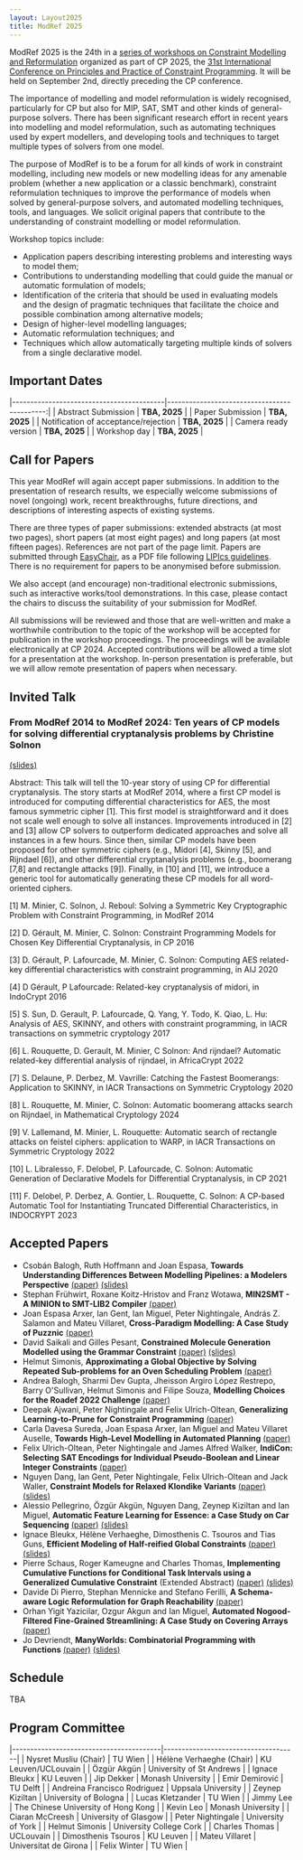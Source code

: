 ```yaml
---
layout: Layout2025
title: ModRef 2025
---
```


ModRef 2025 is the 24th in a [series of workshops on Constraint Modelling and Reformulation](https://www-users.york.ac.uk/~af9/ModRef/) organized as part of CP 2025, the [31st International Conference on Principles and Practice of Constraint Programming](https://cp2025.a4cp.org/).
It will be held on September 2nd, directly preceding the CP conference. 

The importance of modelling and model reformulation is widely recognised, particularly for CP but also for MIP, SAT, SMT and other kinds of general-purpose solvers. There has been significant research effort in recent years into modelling and model reformulation, such as automating techniques used by expert modellers, and developing tools and techniques to target multiple types of solvers from one model. 

The purpose of ModRef is to be a forum for all kinds of work in constraint modelling, including new models or new modelling ideas for any amenable problem (whether a new application or a classic benchmark), constraint reformulation techniques to improve the performance of models when solved by general-purpose solvers, and automated modelling techniques, tools, and languages. We solicit original papers that contribute to the understanding of constraint modelling or model reformulation.  

Workshop topics include:

- Application papers describing interesting problems and interesting ways to model them;
- Contributions to understanding modelling that could guide the manual or automatic formulation of models;
- Identification of the criteria that should be used in evaluating models and the design of pragmatic techniques that facilitate the choice and possible combination among alternative models;
- Design of higher-level modelling languages;
- Automatic reformulation techniques; and
- Techniques which allow automatically targeting multiple kinds of solvers from a single declarative model.

## <a name="importantDates"></a> Important Dates

|------------------------------------------|--------------------------------------------:|
| Abstract Submission                      | **TBA, 2025**                          |
| Paper Submission                         | **TBA, 2025**                          |
| Notification of acceptance/rejection     | **TBA, 2025**                         |
| Camera ready version                     | **TBA, 2025**                       |
| Workshop day                             | **TBA, 2025**                     |

## <a name="callForPapers"></a> Call for Papers 

This year ModRef will again accept paper submissions. In addition to the presentation of research results, we especially welcome submissions of novel (ongoing) work, recent breakthroughs, future directions, and descriptions of interesting aspects of existing systems.

There are three types of paper submissions: extended abstracts (at most two pages), short papers (at most eight pages) and long papers (at most fifteen pages). References are not part of the page limit. Papers are submitted through [EasyChair](https://easychair.org/conferences/?conf=modref2024), as a PDF file following [LIPIcs guidelines](https://submission.dagstuhl.de/series/details/5#author). There is no requirement for papers to be anonymised before submission. 

We also accept (and encourage) non-traditional electronic submissions, such as interactive works/tool demonstrations. In this case, please contact the chairs to discuss the suitability of your submission for ModRef. 
<!--[chairs](mailto://helene.verhaeghe@kuleuven.be)--> 


All submissions will be reviewed and those that are well-written and make a worthwhile contribution to the topic of the workshop will be accepted for publication in the workshop proceedings. The proceedings will be available electronically at CP 2024. Accepted contributions will be allowed a time slot for a presentation at the workshop. In-person presentation is preferable, but we will allow remote presentation of papers when necessary. 

## <a name="invitedTalk"></a> Invited Talk

### **From ModRef 2014 to ModRef 2024: Ten years of CP models for solving differential cryptanalysis problems** by Christine Solnon

[(slides)](slides/ModRef2024_FromModRef2014toModRef2024.pdf)

Abstract: This talk will tell the 10-year story of using CP for differential cryptanalysis. The story starts at ModRef 2014, where a first CP model is introduced for computing differential characteristics for AES, the most famous symmetric cipher [1]. This first model is straightforward and it does not scale well enough to solve all instances. Improvements introduced in [2] and [3] allow CP solvers to outperform dedicated approaches and solve all instances in a few hours. Since then, similar CP models have been proposed for other symmetric ciphers (e.g., Midori [4], Skinny [5], and Rijndael [6]), and other differential cryptanalysis problems (e.g., boomerang [7,8] and rectangle attacks [9]). Finally, in [10] and [11], we introduce a generic tool for automatically generating these CP models for all word-oriented ciphers.

[1] M. Minier, C. Solnon, J. Reboul: Solving a Symmetric Key Cryptographic Problem with Constraint Programming, in ModRef 2014

[2] D. Gérault, M. Minier, C. Solnon: Constraint Programming Models for Chosen Key Differential Cryptanalysis, in CP 2016

[3] D. Gérault, P. Lafourcade, M. Minier, C. Solnon: Computing AES related-key differential characteristics with constraint programming, in AIJ 2020

[4] D Gérault, P Lafourcade: Related-key cryptanalysis of midori, in IndoCrypt 2016

[5] S. Sun, D. Gerault, P. Lafourcade, Q. Yang, Y. Todo, K. Qiao, L. Hu: Analysis of AES, SKINNY, and others with constraint programming, in IACR transactions on symmetric cryptology 2017

[6] L. Rouquette, D. Gerault, M. Minier, C Solnon: And rijndael? Automatic related-key differential analysis of rijndael, in AfricaCrypt 2022

[7] S. Delaune, P. Derbez, M. Vavrille: Catching the Fastest Boomerangs: Application to SKINNY, in IACR Transactions on Symmetric Cryptology 2020

[8] L. Rouquette, M. Minier, C. Solnon: Automatic boomerang attacks search on Rijndael, in Mathematical Cryptology 2024

[9] V. Lallemand, M. Minier, L. Rouquette: Automatic search of rectangle attacks on feistel ciphers: application to WARP, in IACR Transactions on Symmetric Cryptology 2022

[10] L. Libralesso, F. Delobel, P. Lafourcade, C. Solnon: Automatic Generation of Declarative Models for Differential Cryptanalysis, in CP 2021

[11] F. Delobel, P. Derbez, A. Gontier, L. Rouquette, C. Solnon: A CP-based Automatic Tool for Instantiating Truncated Differential Characteristics, in INDOCRYPT 2023

## <a name="acceptedPapers"></a> Accepted Papers

- Csobán Balogh, Ruth Hoffmann and Joan Espasa, **Towards Understanding Differences Between Modelling Pipelines: a Modelers Perspective** 
[(paper)](papers/ModRef2024_TowardsUnderstandingDifferencesBetweenModellingPipelines.pdf) [(slides)](slides/ModRef2024_TowardsUnderstandingDifferencesBetweenModellingPipelines.pdf)
- Stephan Frühwirt, Roxane Koitz-Hristov and Franz Wotawa, **MIN2SMT - A MINION to SMT-LIB2 Compiler**
[(paper)](papers/ModRef2024_MIN2SMT.pdf)
- Joan Espasa Arxer, Ian Gent, Ian Miguel, Peter Nightingale, András Z. Salamon and Mateu Villaret, **Cross-Paradigm Modelling: A Case Study of Puzznic**
[(paper)](papers/ModRef2024_CrossParadigmModelling.pdf)
- David Saikali and Gilles Pesant, **Constrained Molecule Generation Modelled using the Grammar Constraint**
[(paper)](papers/ModRef2024_ConstrainedMoleculeGenerationModelledusingtheGrammarConstraint.pdf) [(slides)](slides/ModRef2024_ConstrainedMoleculeGenerationModelledusingtheGrammarConstraint.pdf)
- Helmut Simonis, **Approximating a Global Objective by Solving Repeated Sub-problems for an Oven Scheduling Problem**
[(paper)](papers/ModRef2024_ApproximatingaGlobalObjectivebySolvingRepeatedSubproblems.pdf)
- Andrea Balogh, Sharmi Dev Gupta, Jheisson Argiro López Restrepo, Barry O'Sullivan, Helmut Simonis and Filipe Souza, **Modelling Choices for the Roadef 2022 Challenge**
[(paper)](papers/ModRef2024_ModellingChoicesfortheRoadef2022Challenge.pdf)
- Deepak Ajwani, Peter Nightingale and Felix Ulrich-Oltean, **Generalizing Learning-to-Prune for Constraint Programming**
[(paper)](papers/ModRef2024_GeneralizingLearningtoPruneforConstraintProgramming.pdf)
- Carla Davesa Sureda, Joan Espasa Arxer, Ian Miguel and Mateu Villaret Auselle, **Towards High-Level Modelling in Automated Planning**
[(paper)](papers/ModRef2024_TowardsHighLevelModellinginAutomatedPlanning.pdf)
- Felix Ulrich-Oltean, Peter Nightingale and James Alfred Walker, **IndiCon: Selecting SAT Encodings for Individual Pseudo-Boolean and Linear Integer Constraints**
[(paper)](papers/ModRef2024_IndiCon.pdf)
- Nguyen Dang, Ian Gent, Peter Nightingale, Felix Ulrich-Oltean and Jack Waller, **Constraint Models for Relaxed Klondike Variants**
[(paper)](papers/ModRef2024_ConstraintModelsforRelaxedKlondikeVariants.pdf) [(slides)](slides/ModRef2024_ConstraintModelsforRelaxedKlondikeVariants.pdf)
- Alessio Pellegrino, Özgür Akgün, Nguyen Dang, Zeynep Kiziltan and Ian Miguel, **Automatic Feature Learning for Essence: a Case Study on Car Sequencing**
[(paper)](papers/ModRef2024_AutomaticFeatureLearningforEssence.pdf) [(slides)](slides/ModRef2024_AutomaticFeatureLearningforEssence.pdf)
- Ignace Bleukx, Hélène Verhaeghe, Dimosthenis C. Tsouros and Tias Guns, **Efficient Modeling of Half-reified Global Constraints**
[(paper)](papers/ModRef2024_EfficientModelingofHalfreifiedGlobalConstraints.pdf) [(slides)](slides/ModRef2024_EfficientModelingofHalfreifiedGlobalConstraints.pdf)
- Pierre Schaus, Roger Kameugne and Charles Thomas, **Implementing Cumulative Functions for Conditional Task Intervals using a Generalized Cumulative Constraint** (Extended Abstract)
[(paper)](papers/ModRef2024_ImplementingCumulativeFunctionsforConditionalTaskIntervals.pdf) [(slides)](slides/ModRef2024_ImplementingCumulativeFunctionsforConditionalTaskIntervals.pdf)
- Davide Di Pierro, Stephan Mennicke and Stefano Ferilli, **A Schema-aware Logic Reformulation for Graph Reachability**
[(paper)](papers/ModRef2024_ASchemaawareLogicReformulationforGraphReachability.pdf)
- Orhan Yigit Yazicilar, Ozgur Akgun and Ian Miguel, **Automated Nogood-Filtered Fine-Grained Streamlining: A Case Study on Covering Arrays**
[(paper)](papers/ModRef2024_AutomatedNogoodFilteredFineGrainedStreamlining.pdf)
- Jo Devriendt, **ManyWorlds: Combinatorial Programming with Functions**
[(paper)](papers/ModRef2024_ManyWorlds.pdf) [(slides)](slides/ModRef2024_ManyWorlds.pdf)


## <a name="schedule"></a> Schedule

TBA

## <a name="programCommittee"></a> Program Committee

|-----------------------------------------|-------------------------------------| 
| Nysret Musliu (Chair)                   | TU Wien                             |
| Hélène Verhaeghe (Chair)                | KU Leuven/UCLouvain                 |
| Özgür Akgün                             | University of St Andrews            |
| Ignace Bleukx                           | KU Leuven                           |
| Jip Dekker                              | Monash University                   |
| Emir Demirović                          | TU Delft                            |
| Andreina Francisco Rodriguez            | Uppsala University                  |
| Zeynep Kiziltan                         | University of Bologna               |
| Lucas Kletzander                        | TU Wien                             |
| Jimmy Lee                               | The Chinese University of Hong Kong |
| Kevin Leo                               | Monash University                   |
| Ciaran McCreesh                         | University of Glasgow               |
| Peter Nightingale                       | University of York                  |
| Helmut Simonis                          | University College Cork             |
| Charles Thomas                          | UCLouvain                           |
| Dimosthenis Tsouros                     | KU Leuven                           |
| Mateu Villaret                          | Universitat de Girona               |
| Felix Winter                            | TU Wien                             |



